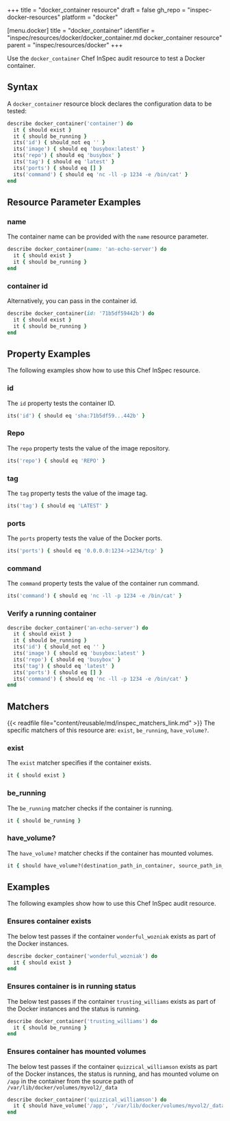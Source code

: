 +++
title = "docker_container resource"
draft = false
gh_repo = "inspec-docker-resources"
platform = "docker"

[menu.docker]
    title = "docker_container"
    identifier = "inspec/resources/docker/docker_container.md docker_container resource"
    parent = "inspec/resources/docker"
+++

Use the `docker_container` Chef InSpec audit resource to test a Docker container.

## Syntax

A `docker_container` resource block declares the configuration data to be tested:

```ruby
describe docker_container('container') do
  it { should exist }
  it { should be_running }
  its('id') { should_not eq '' }
  its('image') { should eq 'busybox:latest' }
  its('repo') { should eq 'busybox' }
  its('tag') { should eq 'latest' }
  its('ports') { should eq [] }
  its('command') { should eq 'nc -ll -p 1234 -e /bin/cat' }
end
```

## Resource Parameter Examples

### name

The container name can be provided with the `name` resource parameter.

```ruby
describe docker_container(name: 'an-echo-server') do
  it { should exist }
  it { should be_running }
end
```

### container id

Alternatively, you can pass in the container id.

```ruby
describe docker_container(id: '71b5df59442b') do
  it { should exist }
  it { should be_running }
end
```

## Property Examples

The following examples show how to use this Chef InSpec resource.

### id

The `id` property tests the container ID.

```ruby
its('id') { should eq 'sha:71b5df59...442b' }
```

### Repo

The `repo` property tests the value of the image repository.

```ruby
its('repo') { should eq 'REPO' }
```

### tag

The `tag` property tests the value of the image tag.

```ruby
its('tag') { should eq 'LATEST' }
```

### ports

The `ports` property tests the value of the Docker ports.

```ruby
its('ports') { should eq '0.0.0.0:1234->1234/tcp' }
```

### command

The `command` property tests the value of the container run command.

```ruby
its('command') { should eq 'nc -ll -p 1234 -e /bin/cat' }
```

### Verify a running container

```ruby
describe docker_container('an-echo-server') do
  it { should exist }
  it { should be_running }
  its('id') { should_not eq '' }
  its('image') { should eq 'busybox:latest' }
  its('repo') { should eq 'busybox' }
  its('tag') { should eq 'latest' }
  its('ports') { should eq [] }
  its('command') { should eq 'nc -ll -p 1234 -e /bin/cat' }
end
```

## Matchers

{{< readfile file="content/reusable/md/inspec_matchers_link.md" >}}
 The specific matchers of this resource are: `exist`, `be_running`, `have_volume?`.

### exist

The `exist` matcher specifies if the container exists.

```ruby
it { should exist }
```

### be_running

The `be_running` matcher checks if the container is running.

```ruby
it { should be_running }
```

### have_volume?

The `have_volume?` matcher checks if the container has mounted volumes.

```ruby
it { should have_volume?(destination_path_in_container, source_path_in_source) }
```

## Examples

The following examples show how to use this Chef InSpec audit resource.

### Ensures container exists

The below test passes if the container `wonderful_wozniak` exists as part of the Docker instances.

```ruby
describe docker_container('wonderful_wozniak') do
  it { should exist }
end
```

### Ensures container is in running status

The below test passes if the container `trusting_williams` exists as part of the Docker instances and the status is running.

```ruby
describe docker_container('trusting_williams') do
  it { should be_running }
end
```

### Ensures container has mounted volumes

The below test passes if the container `quizzical_williamson` exists as part of the Docker instances, the status is running, and has mounted volume on `/app` in the container from the source path of `/var/lib/docker/volumes/myvol2/_data`

```ruby
describe docker_container('quizzical_williamson') do
  it { should have_volume('/app', '/var/lib/docker/volumes/myvol2/_data') }
end
```
